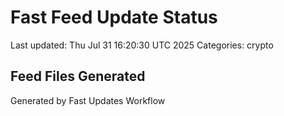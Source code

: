 # Fast Feed Update Status
Last updated: Thu Jul 31 16:20:30 UTC 2025
Categories: crypto

## Feed Files Generated

Generated by Fast Updates Workflow
